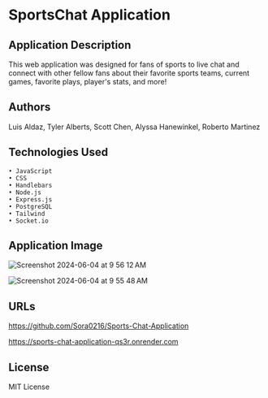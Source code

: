 # SportsChat Application

## Application Description
This web application was designed for fans of sports to live chat and connect with other fellow fans about their favorite sports teams, current games, favorite plays, player's stats, and more!

## Authors
Luis Aldaz, Tyler Alberts, Scott Chen, Alyssa Hanewinkel, Roberto Martinez

## Technologies Used
    • JavaScript
    • CSS
    • Handlebars
    • Node.js
    • Express.js
    • PostgreSQL
    • Tailwind
    • Socket.io

## Application Image
![Screenshot 2024-06-04 at 9 56 12 AM](https://github.com/Sora0216/Sports-Chat-Application/assets/157747737/e429b365-2370-4381-bdb9-d39866d950a0)

![Screenshot 2024-06-04 at 9 55 48 AM](https://github.com/Sora0216/Sports-Chat-Application/assets/157747737/3de6346e-0204-4256-bcdf-5f8433421518)

## URLs
https://github.com/Sora0216/Sports-Chat-Application

https://sports-chat-application-qs3r.onrender.com

## License
MIT License
